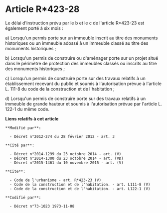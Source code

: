 # Article R*423-28

Le délai d'instruction prévu par le b et le c de l'article R*423-23 est également porté à six mois : 

a) Lorsqu'un permis porte sur un immeuble inscrit au titre des monuments historiques ou un immeuble adossé à un immeuble
classé au titre des monuments historiques ; 

b) Lorsqu'un permis de construire ou d'aménager porte sur un projet situé dans le périmètre de protection des immeubles
classés ou inscrits au titre des monuments historiques ; 

c) Lorsqu'un permis de construire porte sur des travaux relatifs à un établissement recevant du public et soumis à
l'autorisation prévue à l'article L. 111-8 du code de la construction et de l'habitation ; 

d) Lorsqu'un permis de construire porte sur des travaux relatifs à un immeuble de grande hauteur et soumis à l'autorisation
prévue par l'article L. 122-1 du même code.

**Liens relatifs à cet article**

	**Modifié par**:

	  - Décret n°2012-274 du 28 février 2012 - art. 3

	**Cité par**:

	  - Décret n°2014-1299 du 23 octobre 2014 - art. (V)
	  - Décret n°2014-1300 du 23 octobre 2014 - art. (VD)
	  - Décret n°2015-1461 du 10 novembre 2015 - art. (V)

	**Cite**:

	  - Code de l'urbanisme - art. R*423-23 (V)
	  - Code de la construction et de l'habitation. - art. L111-8 (V)
	  - Code de la construction et de l'habitation. - art. L122-1 (V)

	**Codifié par**:

	  - Décret n°73-1023 1973-11-08
